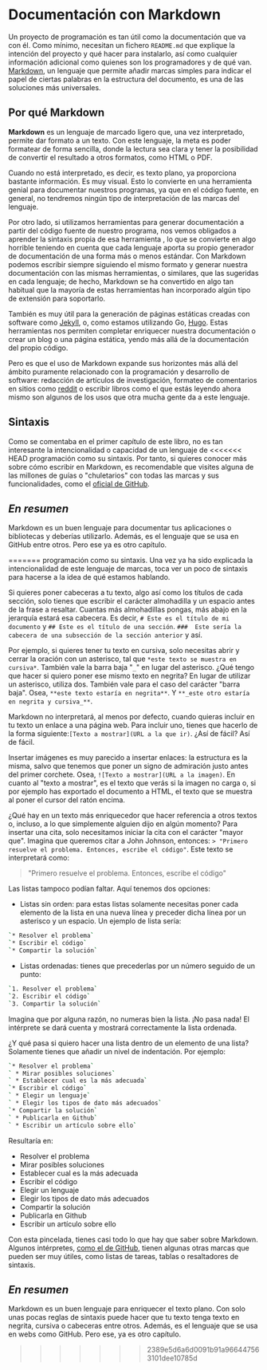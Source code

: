 # Documentación con Markdown

Un proyecto de programación es tan útil como la documentación que va
con él. Como mínimo, necesitan un fichero `README.md` que explique la
intención del proyecto y qué hacer para instalarlo, así como cualquier
información adicional como quienes son los programadores y de qué
van. [Markdown](https://github.com/adam-p/markdown-here/wiki/Markdown-Cheatsheet),
un lenguaje que permite añadir marcas simples para indicar el papel de
ciertas palabras en la estructura del documento, es una de las
soluciones más universales.


## Por qué Markdown

**Markdown** es un lenguaje de marcado ligero que, una vez
interpretado, permite dar formato a un  texto. Con este lenguaje, la
meta es poder formatear de forma sencilla, donde la lectura sea clara
y tener la posibilidad de convertir el resultado a otros formatos, como HTML o PDF.

Cuando no está interpretado, es decir, es texto plano, ya proporciona bastante información. Es muy visual. Esto lo convierte en una herramienta genial para
documentar nuestros programas, ya que en el código fuente, en general, no tendremos ningún tipo de interpretación de las marcas del lenguaje.

Por otro lado, si utilizamos herramientas para generar documentación a
partir del código fuente de nuestro programa, nos vemos obligados a aprender la sintaxis
propia de esa herramienta , lo que se convierte en algo horrible
teniendo en cuenta que cada lenguaje aporta su propio generador de
documentación de una forma más o menos estándar. Con Markdown podemos
escribir siempre siguiendo el mismo formato y generar nuestra
documentación con las mismas herramientas, o similares, que las
sugeridas en cada lenguaje; de hecho, Markdown se ha convertido en algo tan
habitual que la mayoría de estas herramientas han incorporado algún
tipo de extensión para soportarlo.

También es muy útil para la generación de páginas
estáticas creadas con software como [Jekyll](https://jekyllrb.com/),
o, como estamos utilizando Go, [Hugo](https://gohugo.io/). Estas
herramientas nos permiten completar enriquecer nuestra documentación o
crear un blog o una página estática, yendo más allá de la documentación del propio código.

Pero es que el uso de Markdown expande sus horizontes más
allá del ámbito puramente relacionado con la programación y
desarrollo de software:
redacción de artículos de investigación, formateo de comentarios en
sitios como [reddit](https://www.reddit.com/) o escribir libros como
el que estás leyendo ahora mismo son algunos de los usos que otra mucha
gente da a este lenguaje.


## Sintaxis

Como se comentaba en el primer capítulo de este libro, no es tan
interesante la intencionalidad o capacidad de un lenguaje de
<<<<<<< HEAD
programación como su sintaxis. Por tanto, si quieres conocer más sobre
cómo escribir en Markdown, es recomendable que visites alguna de las
millones de guías o "chuletarios" con todas las marcas y sus
funcionalidades, como el
[oficial de GitHub](https://guides.github.com/features/mastering-markdown/). 

## *En resumen*
Markdown es un buen lenguaje para documentar tus aplicaciones o bibliotecas y deberías utilizarlo. Además, es el lenguaje que se usa en GitHub entre otros. Pero ese ya es otro capítulo.

=======
programación como su sintaxis. Una vez ya ha sido explicada la intencionalidad
de este lenguaje de marcas, toca ver un poco de sintaxis para hacerse a la
idea de qué estamos hablando.

Si quieres poner cabeceras a tu texto, algo así como los títulos de cada sección, solo tienes que escribir el carácter almohadilla y un espacio antes de la frase a resaltar. Cuantas más almohadillas pongas, más abajo en la jerarquía estará esa cabecera. Es decir, `# Este es el título de mi documento`
y `## Este es el título de una sección`. `###  Este sería la cabecera de una
subsección de la sección anterior` y así.

Por ejemplo, si quieres tener tu texto en cursiva, solo necesitas abrir y cerrar la oración con un asterisco, tal que
`*este texto se muestra en cursiva*`. También vale la barra baja "`_`" en
lugar del asterisco. ¿Qué tengo que hacer si quiero poner ese mismo texto en negrita? En lugar de utilizar un asterisco, utiliza dos. También vale para el caso del carácter "barra baja". Osea, `**este texto estaría en negrita**`. Y `**_este otro estaría en negrita y cursiva_**`.

Markdown no interpretará, al menos por defecto, cuando quieras incluir
en tu texto un enlace a una página web. Para incluir uno, tienes que hacerlo
de la forma siguiente:`[Texto a mostrar](URL a la que ir)`. ¿Así de fácil? Así
de fácil.

Insertar imágenes es muy parecido a insertar enlaces: la estructura es
la misma, salvo que tenemos que poner un signo de admiración justo antes
del primer corchete. Osea, `![Texto a mostrar](URL a la imagen)`. En cuanto
al "texto a mostrar", es el texto que verás si la imagen no carga o, si por
ejemplo has exportado el documento a HTML, el texto que se muestra
al poner el cursor del ratón encima.

¿Qué hay en un texto más enriquecedor que hacer referencia a otros textos
o, incluso, a lo que simplemente alguien dijo en algún momento? Para insertar
una cita, solo necesitamos iniciar la cita con el carácter "mayor que". Imagina
que queremos citar a John Johnson, entonces: `> "Primero resuelve el problema.
Entonces, escribe el código"`. Este texto se interpretará como:
> "Primero resuelve el problema. Entonces, escribe el código"

Las listas tampoco podían faltar. Aquí tenemos dos opciones:
* Listas sin orden: para estas listas solamente necesitas poner cada elemento
de la lista en una nueva línea y preceder dicha línea por un asterisco y
un espacio. Un ejemplo de lista sería:
```bash
`* Resolver el problema`
`* Escribir el código`
`* Compartir la solución`
```

* Listas ordenadas: tienes que precederlas por un número seguido de un punto:
```bash
`1. Resolver el problema`
`2. Escribir el código`
`3. Compartir la solución`
```
Imagina que por alguna razón, no numeras bien la lista. ¡No pasa nada! El
intérprete se dará cuenta y mostrará correctamente la lista ordenada.

¿Y qué pasa si quiero hacer una lista dentro de un elemento de una lista?
Solamente tienes que añadir un nivel de indentación. Por ejemplo:
```bash
`* Resolver el problema`
` * Mirar posibles soluciones`
` * Establecer cual es la más adecuada`
`* Escribir el código`
` * Elegir un lenguaje`
` * Elegir los tipos de dato más adecuados`
`* Compartir la solución`
` * Publicarla en Github`
` * Escribir un artículo sobre ello`
```
Resultaría en:
* Resolver el problema
 * Mirar posibles soluciones
 * Establecer cual es la más adecuada
* Escribir el código
 * Elegir un lenguaje
 * Elegir los tipos de dato más adecuados
* Compartir la solución
 * Publicarla en Github
 * Escribir un artículo sobre ello

Con esta pincelada, tienes casi todo lo que hay que saber sobre Markdown.
Algunos intérpretes,
[como el de GitHub](https://guides.github.com/features/mastering-markdown/),
tienen algunas otras marcas que pueden ser muy útiles, como listas de
tareas, tablas o resaltadores de sintaxis.

## *En resumen*
Markdown es un buen lenguaje para enriquecer el texto plano. Con solo
unas pocas reglas de sintaxis puede hacer que tu texto tenga texto en
negrita, cursiva o cabeceras entre otros. Además, es el lenguaje que
se usa en webs como GitHub. Pero ese, ya es otro capítulo.
>>>>>>> 2389e5d6a6d0091b91a966447563101dee10785d
